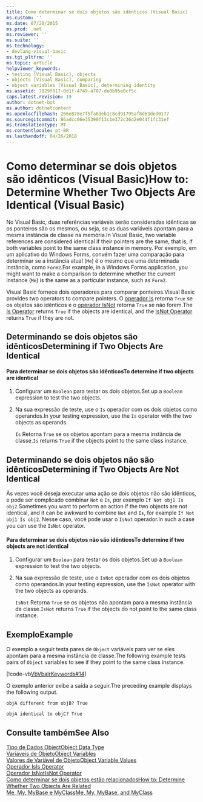 ```yaml
---
title: Como determinar se dois objetos são idênticos (Visual Basic)
ms.custom: ''
ms.date: 07/20/2015
ms.prod: .net
ms.reviewer: ''
ms.suite: ''
ms.technology:
- devlang-visual-basic
ms.tgt_pltfrm: ''
ms.topic: article
helpviewer_keywords:
- testing [Visual Basic], objects
- objects [Visual Basic], comparing
- object variables [Visual Basic], determining identity
ms.assetid: 7829f817-0d1f-4749-a707-de0b95e0cf5c
caps.latest.revision: 19
author: dotnet-bot
ms.author: dotnetcontent
ms.openlocfilehash: 266e878e7f5fa8deb1c8cd91795af8d63ded0177
ms.sourcegitcommit: 86adcc06e35390f13c1e372c36d2e044f1fc31ef
ms.translationtype: MT
ms.contentlocale: pt-BR
ms.lasthandoff: 04/26/2018
---
```

# <a name="how-to-determine-whether-two-objects-are-identical-visual-basic"></a><span data-ttu-id="28d8a-102">Como determinar se dois objetos são idênticos (Visual Basic)</span><span class="sxs-lookup"><span data-stu-id="28d8a-102">How to: Determine Whether Two Objects Are Identical (Visual Basic)</span></span>
<span data-ttu-id="28d8a-103">No Visual Basic, duas referências variáveis serão consideradas idênticas se os ponteiros são os mesmos, ou seja, se as duas variáveis apontam para a mesma instância de classe na memória.</span><span class="sxs-lookup"><span data-stu-id="28d8a-103">In Visual Basic, two variable references are considered identical if their pointers are the same, that is, if both variables point to the same class instance in memory.</span></span> <span data-ttu-id="28d8a-104">Por exemplo, em um aplicativo do Windows Forms, convém fazer uma comparação para determinar se a instância atual (`Me`) é o mesmo que uma determinada instância, como `Form2`.</span><span class="sxs-lookup"><span data-stu-id="28d8a-104">For example, in a Windows Forms application, you might want to make a comparison to determine whether the current instance (`Me`) is the same as a particular instance, such as `Form2`.</span></span>  
  
 <span data-ttu-id="28d8a-105">Visual Basic fornece dois operadores para comparar ponteiros.</span><span class="sxs-lookup"><span data-stu-id="28d8a-105">Visual Basic provides two operators to compare pointers.</span></span> <span data-ttu-id="28d8a-106">O [operador Is](../../../../visual-basic/language-reference/operators/is-operator.md) retorna `True` se os objetos são idênticos e o [operador IsNot](../../../../visual-basic/language-reference/operators/isnot-operator.md) retorna `True` se não forem.</span><span class="sxs-lookup"><span data-stu-id="28d8a-106">The [Is Operator](../../../../visual-basic/language-reference/operators/is-operator.md) returns `True` if the objects are identical, and the [IsNot Operator](../../../../visual-basic/language-reference/operators/isnot-operator.md) returns `True` if they are not.</span></span>  
  
## <a name="determining-if-two-objects-are-identical"></a><span data-ttu-id="28d8a-107">Determinando se dois objetos são idênticos</span><span class="sxs-lookup"><span data-stu-id="28d8a-107">Determining if Two Objects Are Identical</span></span>  
  
#### <a name="to-determine-if-two-objects-are-identical"></a><span data-ttu-id="28d8a-108">Para determinar se dois objetos são idênticos</span><span class="sxs-lookup"><span data-stu-id="28d8a-108">To determine if two objects are identical</span></span>  
  
1.  <span data-ttu-id="28d8a-109">Configurar um `Boolean` para testar os dois objetos.</span><span class="sxs-lookup"><span data-stu-id="28d8a-109">Set up a `Boolean` expression to test the two objects.</span></span>  
  
2.  <span data-ttu-id="28d8a-110">Na sua expressão de teste, use o `Is` operador com os dois objetos como operandos.</span><span class="sxs-lookup"><span data-stu-id="28d8a-110">In your testing expression, use the `Is` operator with the two objects as operands.</span></span>  
  
     <span data-ttu-id="28d8a-111">`Is` Retorna `True` se os objetos apontam para a mesma instância de classe.</span><span class="sxs-lookup"><span data-stu-id="28d8a-111">`Is` returns `True` if the objects point to the same class instance.</span></span>  
  
## <a name="determining-if-two-objects-are-not-identical"></a><span data-ttu-id="28d8a-112">Determinando se dois objetos não são idênticos</span><span class="sxs-lookup"><span data-stu-id="28d8a-112">Determining if Two Objects Are Not Identical</span></span>  
 <span data-ttu-id="28d8a-113">Às vezes você deseja executar uma ação se dois objetos não são idênticos, e pode ser complicado combinar `Not` e `Is`, por exemplo `If Not obj1 Is obj2`.</span><span class="sxs-lookup"><span data-stu-id="28d8a-113">Sometimes you want to perform an action if the two objects are not identical, and it can be awkward to combine `Not` and `Is`, for example `If Not obj1 Is obj2`.</span></span> <span data-ttu-id="28d8a-114">Nesse caso, você pode usar o `IsNot` operador.</span><span class="sxs-lookup"><span data-stu-id="28d8a-114">In such a case you can use the `IsNot` operator.</span></span>  
  
#### <a name="to-determine-if-two-objects-are-not-identical"></a><span data-ttu-id="28d8a-115">Para determinar se dois objetos não são idênticos</span><span class="sxs-lookup"><span data-stu-id="28d8a-115">To determine if two objects are not identical</span></span>  
  
1.  <span data-ttu-id="28d8a-116">Configurar um `Boolean` para testar os dois objetos.</span><span class="sxs-lookup"><span data-stu-id="28d8a-116">Set up a `Boolean` expression to test the two objects.</span></span>  
  
2.  <span data-ttu-id="28d8a-117">Na sua expressão de teste, use o `IsNot` operador com os dois objetos como operandos.</span><span class="sxs-lookup"><span data-stu-id="28d8a-117">In your testing expression, use the `IsNot` operator with the two objects as operands.</span></span>  
  
     <span data-ttu-id="28d8a-118">`IsNot` Retorna `True` se os objetos não apontam para a mesma instância de classe.</span><span class="sxs-lookup"><span data-stu-id="28d8a-118">`IsNot` returns `True` if the objects do not point to the same class instance.</span></span>  
  
## <a name="example"></a><span data-ttu-id="28d8a-119">Exemplo</span><span class="sxs-lookup"><span data-stu-id="28d8a-119">Example</span></span>  
 <span data-ttu-id="28d8a-120">O exemplo a seguir testa pares de `Object` variáveis para ver se eles apontam para a mesma instância de classe.</span><span class="sxs-lookup"><span data-stu-id="28d8a-120">The following example tests pairs of `Object` variables to see if they point to the same class instance.</span></span>  
  
 [!code-vb[VbVbalrKeywords#14](../../../../visual-basic/language-reference/codesnippet/VisualBasic/how-to-determine-whether-two-objects-are-identical_1.vb)]  
  
 <span data-ttu-id="28d8a-121">O exemplo anterior exibe a saída a seguir.</span><span class="sxs-lookup"><span data-stu-id="28d8a-121">The preceding example displays the following output.</span></span>  
  
 `objA different from objB? True`  
  
 `objA identical to objC? True`  
  
## <a name="see-also"></a><span data-ttu-id="28d8a-122">Consulte também</span><span class="sxs-lookup"><span data-stu-id="28d8a-122">See Also</span></span>  
 [<span data-ttu-id="28d8a-123">Tipo de Dados Object</span><span class="sxs-lookup"><span data-stu-id="28d8a-123">Object Data Type</span></span>](../../../../visual-basic/language-reference/data-types/object-data-type.md)  
 [<span data-ttu-id="28d8a-124">Variáveis de Objeto</span><span class="sxs-lookup"><span data-stu-id="28d8a-124">Object Variables</span></span>](../../../../visual-basic/programming-guide/language-features/variables/object-variables.md)  
 [<span data-ttu-id="28d8a-125">Valores de Variável de Objeto</span><span class="sxs-lookup"><span data-stu-id="28d8a-125">Object Variable Values</span></span>](../../../../visual-basic/programming-guide/language-features/variables/object-variable-values.md)  
 [<span data-ttu-id="28d8a-126">Operador Is</span><span class="sxs-lookup"><span data-stu-id="28d8a-126">Is Operator</span></span>](../../../../visual-basic/language-reference/operators/is-operator.md)  
 [<span data-ttu-id="28d8a-127">Operador IsNot</span><span class="sxs-lookup"><span data-stu-id="28d8a-127">IsNot Operator</span></span>](../../../../visual-basic/language-reference/operators/isnot-operator.md)  
 [<span data-ttu-id="28d8a-128">Como determinar se dois objetos estão relacionados</span><span class="sxs-lookup"><span data-stu-id="28d8a-128">How to: Determine Whether Two Objects Are Related</span></span>](../../../../visual-basic/programming-guide/language-features/variables/how-to-determine-whether-two-objects-are-related.md)  
 [<span data-ttu-id="28d8a-129">Me, My, MyBase e MyClass</span><span class="sxs-lookup"><span data-stu-id="28d8a-129">Me, My, MyBase, and MyClass</span></span>](../../../../visual-basic/programming-guide/program-structure/me-my-mybase-and-myclass.md)
